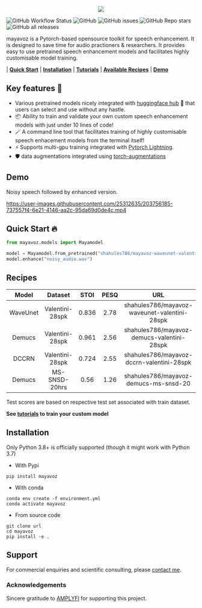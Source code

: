 <p align="center">
  <img src="https://user-images.githubusercontent.com/25312635/195514652-e4526cd1-1177-48e9-a80d-c8bfdb95d35f.png" />
</p>

![GitHub Workflow Status](https://img.shields.io/github/workflow/status/shahules786/enhancer/Enhancer)
![GitHub](https://img.shields.io/github/license/shahules786/enhancer)
![GitHub issues](https://img.shields.io/github/issues/shahules786/enhancer?logo=GitHub)
![GitHub Repo stars](https://img.shields.io/github/stars/shahules786/enhancer?style=social)
![GitHub all releases](https://img.shields.io/github/downloads/shahules786/enhancer/total)

mayavoz is a Pytorch-based opensource toolkit for speech enhancement. It is designed to save time for audio practioners & researchers. It provides easy to use pretrained speech enhancement models and facilitates highly customisable model training.

| **[Quick Start](#quick-start-fire)** | **[Installation](#installation)** | **[Tutorials](https://github.com/shahules786/enhancer/tree/main/notebooks)** | **[Available Recipes](#recipes)** | **[Demo](#demo)**
## Key features :key:

* Various pretrained models nicely integrated with [huggingface hub](https://huggingface.co/docs/hub/index) :hugs: that users can select and use without any hastle.
* :package: Ability to train and validate your own custom speech enhancement models with just under 10 lines of code!
* :magic_wand: A command line tool that facilitates training of highly customisable speech enhacement models from the terminal itself!
* :zap: Supports multi-gpu training integrated with [Pytorch Lightning](https://pytorchlightning.ai/).
* :shield: data augmentations integrated using [torch-augmentations](https://github.com/asteroid-team/torch-audiomentations)


## Demo

Noisy speech followed by enhanced version.

https://user-images.githubusercontent.com/25312635/203756185-737557f4-6e21-4146-aa2c-95da69d0de4c.mp4



## Quick Start :fire:
``` python
from mayavoz.models import Mayamodel

model = Mayamodel.from_pretrained("shahules786/mayavoz-waveunet-valentini-28spk")
model.enhance("noisy_audio.wav")
```

## Recipes

| Model     | Dataset      | STOI    | PESQ  | URL                           |
| :---:     |  :---:       | :---:   | :---: | :---:                         |
| WaveUnet  | Valentini-28spk   | 0.836   | 2.78  |  shahules786/mayavoz-waveunet-valentini-28spk      |
| Demucs    | Valentini-28spk   | 0.961   | 2.56  |  shahules786/mayavoz-demucs-valentini-28spk       |
| DCCRN     | Valentini-28spk   | 0.724   | 2.55  |  shahules786/mayavoz-dccrn-valentini-28spk         |
| Demucs     | MS-SNSD-20hrs  | 0.56 | 1.26  | shahules786/mayavoz-demucs-ms-snsd-20       |

Test scores are based on respective test set associated with train dataset.

**See [tutorials](/notebooks/) to train your custom model**

## Installation
Only Python 3.8+ is officially supported (though it might work with Python 3.7)

- With Pypi
```
pip install mayavoz
```

- With conda

```
conda env create -f environment.yml
conda activate mayavoz
```

- From source code
```
git clone url
cd mayavoz
pip install -e .
```

## Support

For commercial enquiries and scientific consulting, please [contact me](https://shahules786.github.io/).

### Acknowledgements
Sincere gratitude to [AMPLYFI](https://amplyfi.com/) for supporting this project.
